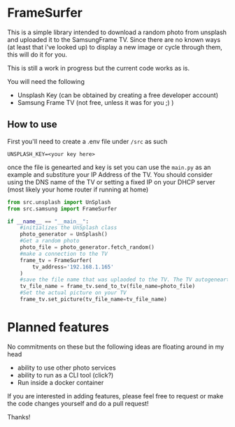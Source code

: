 # FrameSurfer

This is a simple library intended to download a random photo from unsplash and uploaded it to the SamsungFrame TV.
Since there are no known ways (at least that i've looked up) to display a new image or cycle through them, this will do it for you.

This is still a work in progress but the current code works as is.

You will need the following

* Unsplash Key (can be obtained by creating a free developer account)
* Samsung Frame TV (not free, unless it was for you ;) )

## How to use

First you'll need to create a .env file under `/src` as such

```commandline
UNSPLASH_KEY=<your key here>
```
once the file is genearted and key is set you can use the `main.py` as an example and substiture your IP Address of the TV.
You should consider using the DNS name of the TV or setting a fixed IP on your DHCP server (most likely your home router if running at home)

```python
from src.unsplash import UnSplash
from src.samsung import FrameSurfer

if __name__ == "__main__":
    #initializes the UnSplash class
    photo_generator = UnSplash()
    #Get a random photo 
    photo_file = photo_generator.fetch_random()
    #make a connection to the TV
    frame_tv = FrameSurfer(
        tv_address='192.168.1.165'
    )
    #save the file name that was uplaoded to the TV. The TV autogeneartes one such as MY_F123
    tv_file_name = frame_tv.send_to_tv(file_name=photo_file)
    #Set the actual picture on your TV
    frame_tv.set_picture(tv_file_name=tv_file_name)
```

# Planned features
No commitments on these but the following ideas are floating around in my head

* ability to use other photo services
* ability to run as a CLI tool (click?)
* Run inside a docker container

If you are interested in adding features, please feel free to request or make the code changes yourself and do a pull request!

Thanks!